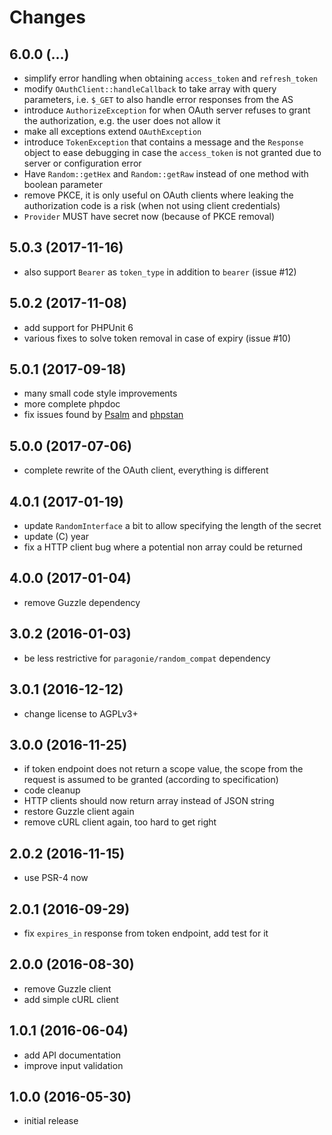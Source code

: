 # Changes

## 6.0.0 (...)
- simplify error handling when obtaining `access_token` and `refresh_token`
- modify `OAuthClient::handleCallback` to take array with query parameters, 
  i.e. `$_GET` to also handle error responses from the AS
- introduce `AuthorizeException` for when OAuth server refuses to grant 
  the authorization, e.g. the user does not allow it
- make all exceptions extend `OAuthException`
- introduce `TokenException` that contains a message and the `Response` object
  to ease debugging in case the `access_token` is not granted due to server 
  or configuration error
- Have `Random::getHex` and `Random::getRaw` instead of one method with boolean 
  parameter
- remove PKCE, it is only useful on OAuth clients where leaking the 
  authorization code is a risk (when not using client credentials)
- `Provider` MUST have secret now (because of PKCE removal)

## 5.0.3 (2017-11-16)
- also support `Bearer` as `token_type` in addition to `bearer` (issue #12)

## 5.0.2 (2017-11-08)
- add support for PHPUnit 6
- various fixes to solve token removal in case of expiry (issue #10)

## 5.0.1 (2017-09-18)
- many small code style improvements
- more complete phpdoc
- fix issues found by [Psalm](https://getpsalm.org/) and 
  [phpstan](https://github.com/phpstan/phpstan)
 
## 5.0.0 (2017-07-06)
- complete rewrite of the OAuth client, everything is different

## 4.0.1 (2017-01-19)
- update `RandomInterface` a bit to allow specifying the length of the secret
- update (C) year
- fix a HTTP client bug where a potential non array could be returned

## 4.0.0 (2017-01-04)
- remove Guzzle dependency

## 3.0.2 (2016-01-03)
- be less restrictive for `paragonie/random_compat` dependency

## 3.0.1 (2016-12-12)
- change license to AGPLv3+

## 3.0.0 (2016-11-25)
- if token endpoint does not return a scope value, the scope from the request
  is assumed to be granted (according to specification)
- code cleanup
- HTTP clients should now return array instead of JSON string
- restore Guzzle client again
- remove cURL client again, too hard to get right

## 2.0.2 (2016-11-15)
- use PSR-4 now

## 2.0.1 (2016-09-29)
- fix `expires_in` response from token endpoint, add test for it

## 2.0.0 (2016-08-30)
- remove Guzzle client
- add simple cURL client

## 1.0.1 (2016-06-04)
- add API documentation
- improve input validation

## 1.0.0 (2016-05-30)
- initial release
